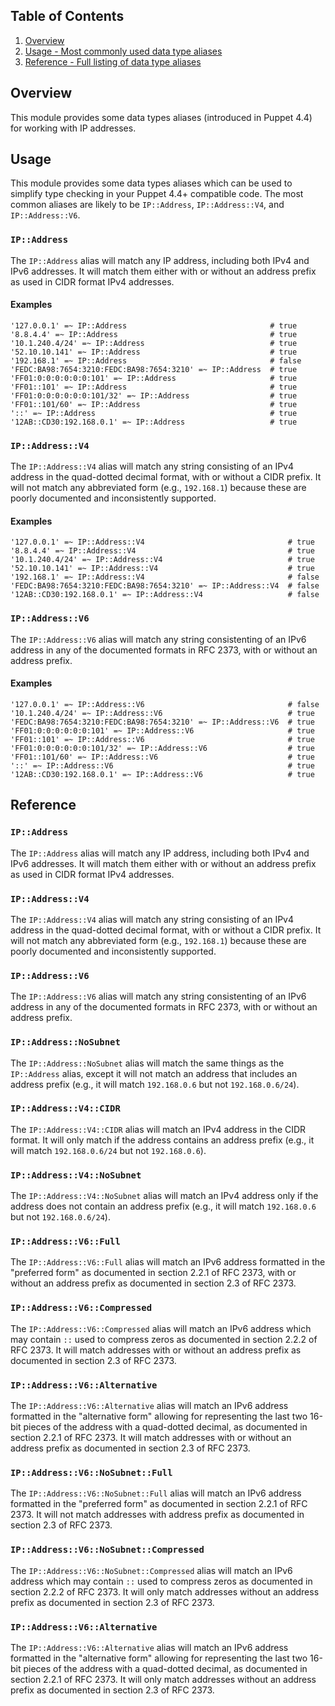 ## Table of Contents

1. [Overview](#overview)
1. [Usage - Most commonly used data type aliases](#usage)
1. [Reference - Full listing of data type aliases](#reference)

## Overview

This module provides some data types aliases (introduced in Puppet 4.4) for
working with IP addresses.

## Usage

This module provides some data types aliases which can be used to simplify type
checking in your Puppet 4.4+ compatible code. The most common aliases are
likely to be `IP::Address`, `IP::Address::V4`, and `IP::Address::V6`.

### `IP::Address`

The `IP::Address` alias will match any IP address, including both IPv4 and IPv6
addresses. It will match them either with or without an address prefix as used
in CIDR format IPv4 addresses.

#### Examples

~~~puppet
'127.0.0.1' =~ IP::Address                                # true
'8.8.4.4' =~ IP::Address                                  # true
'10.1.240.4/24' =~ IP::Address                            # true
'52.10.10.141' =~ IP::Address                             # true
'192.168.1' =~ IP::Address                                # false
'FEDC:BA98:7654:3210:FEDC:BA98:7654:3210' =~ IP::Address  # true
'FF01:0:0:0:0:0:0:101' =~ IP::Address                     # true
'FF01::101' =~ IP::Address                                # true
'FF01:0:0:0:0:0:0:101/32' =~ IP::Address                  # true
'FF01::101/60' =~ IP::Address                             # true
'::' =~ IP::Address                                       # true
'12AB::CD30:192.168.0.1' =~ IP::Address                   # true
~~~

### `IP::Address::V4`

The `IP::Address::V4` alias will match any string consisting of an IPv4 address
in the quad-dotted decimal format, with or without a CIDR prefix. It will not
match any abbreviated form (e.g., `192.168.1`) because these are poorly
documented and inconsistently supported.

#### Examples

~~~puppet
'127.0.0.1' =~ IP::Address::V4                                # true
'8.8.4.4' =~ IP::Address::V4                                  # true
'10.1.240.4/24' =~ IP::Address::V4                            # true
'52.10.10.141' =~ IP::Address::V4                             # true
'192.168.1' =~ IP::Address::V4                                # false
'FEDC:BA98:7654:3210:FEDC:BA98:7654:3210' =~ IP::Address::V4  # false
'12AB::CD30:192.168.0.1' =~ IP::Address::V4                   # false
~~~

### `IP::Address::V6`

The `IP::Address::V6` alias will match any string consistenting of an IPv6
address in any of the documented formats in RFC 2373, with or without an
address prefix.

#### Examples

~~~puppet
'127.0.0.1' =~ IP::Address::V6                                # false
'10.1.240.4/24' =~ IP::Address::V6                            # true
'FEDC:BA98:7654:3210:FEDC:BA98:7654:3210' =~ IP::Address::V6  # true
'FF01:0:0:0:0:0:0:101' =~ IP::Address::V6                     # true
'FF01::101' =~ IP::Address::V6                                # true
'FF01:0:0:0:0:0:0:101/32' =~ IP::Address::V6                  # true
'FF01::101/60' =~ IP::Address::V6                             # true
'::' =~ IP::Address::V6                                       # true
'12AB::CD30:192.168.0.1' =~ IP::Address::V6                   # true
~~~

## Reference

### `IP::Address`

The `IP::Address` alias will match any IP address, including both IPv4 and IPv6
addresses. It will match them either with or without an address prefix as used
in CIDR format IPv4 addresses.

### `IP::Address::V4`

The `IP::Address::V4` alias will match any string consisting of an IPv4 address
in the quad-dotted decimal format, with or without a CIDR prefix. It will not
match any abbreviated form (e.g., `192.168.1`) because these are poorly
documented and inconsistently supported.

### `IP::Address::V6`

The `IP::Address::V6` alias will match any string consistenting of an IPv6
address in any of the documented formats in RFC 2373, with or without an
address prefix.

### `IP::Address::NoSubnet`

The `IP::Address::NoSubnet` alias will match the same things as the
`IP::Address` alias, except it will not match an address that includes an
address prefix (e.g., it will match `192.168.0.6` but not `192.168.0.6/24`).

### `IP::Address::V4::CIDR`

The `IP::Address::V4::CIDR` alias will match an IPv4 address in the CIDR
format. It will only match if the address contains an address prefix (e.g., it
will match `192.168.0.6/24` but not `192.168.0.6`).

### `IP::Address::V4::NoSubnet`

The `IP::Address::V4::NoSubnet` alias will match an IPv4 address only if the
address does not contain an address prefix (e.g., it will match `192.168.0.6`
but not `192.168.0.6/24`).

### `IP::Address::V6::Full`

The `IP::Address::V6::Full` alias will match an IPv6 address formatted in the
"preferred form" as documented in section 2.2.1 of RFC 2373, with or without an
address prefix as documented in section 2.3 of RFC 2373.

### `IP::Address::V6::Compressed`

The `IP::Address::V6::Compressed` alias will match an IPv6 address which may
contain `::` used to compress zeros as documented in section 2.2.2 of RFC 2373.
It will match addresses with or without an address prefix as documented in
section 2.3 of RFC 2373.

### `IP::Address::V6::Alternative`

The `IP::Address::V6::Alternative` alias will match an IPv6 address formatted
in the "alternative form" allowing for representing the last two 16-bit pieces
of the address with a quad-dotted decimal, as documented in section 2.2.1 of
RFC 2373. It will match addresses with or without an address prefix as
documented in section 2.3 of RFC 2373.

### `IP::Address::V6::NoSubnet::Full`

The `IP::Address::V6::NoSubnet::Full` alias will match an IPv6 address
formatted in the "preferred form" as documented in section 2.2.1 of RFC 2373.
It will not match addresses with address prefix as documented in section 2.3
of RFC 2373.

### `IP::Address::V6::NoSubnet::Compressed`

The `IP::Address::V6::NoSubnet::Compressed` alias will match an IPv6 address
which may contain `::` used to compress zeros as documented in section 2.2.2 of
RFC 2373. It will only match addresses without an address prefix as documented
in section 2.3 of RFC 2373.

### `IP::Address::V6::Alternative`

The `IP::Address::V6::Alternative` alias will match an IPv6 address formatted
in the "alternative form" allowing for representing the last two 16-bit pieces
of the address with a quad-dotted decimal, as documented in section 2.2.1 of
RFC 2373. It will only match addresses without an address prefix as documented
in section 2.3 of RFC 2373.
